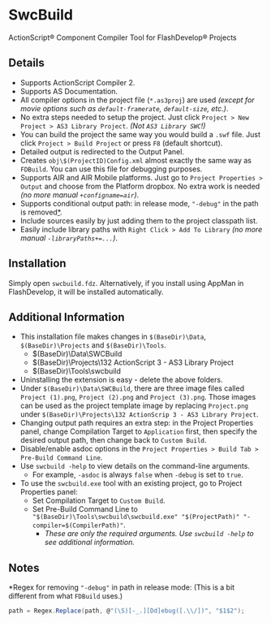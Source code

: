 # SwcBuild

ActionScript® Component Compiler Tool for FlashDevelop® Projects

## Details

* Supports ActionScript Compiler 2.
* Supports AS Documentation.
* All compiler options in the project file (`*.as3proj`) are used _(except for movie options such as `default-framerate`, `default-size`, etc.)_.
* No extra steps needed to setup the project. Just click `Project > New Project > AS3 Library Project`. _(Not `AS3 Library SWC`!)_
* You can build the project the same way you would build a `.swf` file. Just click `Project > Build Project` or press `F8` (default shortcut).
* Detailed output is redirected to the Output Panel.
* Creates `obj\$(ProjectID)Config.xml` almost exactly the same way as `FDBuild`. You can use this file for debugging purposes.
* Supports AIR and AIR Mobile platforms. Just go to `Project Properties > Output` and choose from the Platform dropbox. No extra work is needed _(no more manual `+configname=air`)_.
* Supports conditional output path: in release mode, `"-debug"` in the path is removed[*](#notes).
* Include sources easily by just adding them to the project classpath list.
* Easily include library paths with `Right Click > Add To Library` _(no more manual `-libraryPaths+=...`)_.

## Installation

Simply open `swcbuild.fdz`.
Alternatively, if you install using AppMan in FlashDevelop, it will be installed automatically.

## Additional Information

* This installation file makes changes in `$(BaseDir)\Data`, `$(BaseDir)\Projects` and `$(BaseDir)\Tools`.
  * $(BaseDir)\Data\SWCBuild
  * $(BaseDir)\Projects\132 ActionScript 3 - AS3 Library Project
  * $(BaseDir)\Tools\swcbuild
* Uninstalling the extension is easy - delete the above folders.
* Under `$(BaseDir)\Data\SWCBuild`, there are three image files called `Project (1).png`, `Project (2).png` and `Project (3).png`.
 Those images can be used as the project template image by replacing `Project.png` under `$(BaseDir)\Projects\132 ActionScrip 3 - AS3 Library Project`.
* Changing output path requires an extra step: in the Project Properties panel, change Compilation Target to `Application` first, then specify the desired output path, then change back to `Custom Build`.
* Disable/enable asdoc options in the `Project Properties > Build Tab > Pre-Build Command Line`.
* Use `swcbuild -help` to view details on the command-line arguments.
  * For example, `-asdoc` is always `false` when `-debug` is set to `true`.
* To use the `swcbuild.exe` tool with an existing project, go to Project Properties panel:
  * Set Compilation Target to `Custom Build`.
  * Set Pre-Build Command Line to `"$(BaseDir)\Tools\swcbuild\swcbuild.exe" "$(ProjectPath)" "-compiler=$(CompilerPath)"`.
    * _These are only the required arguments. Use `swcbuild -help` to see additional information._

## Notes

*Regex for removing `"-debug"` in path in release mode: (This is a bit different from what `FDBuild` uses.)
```C#
path = Regex.Replace(path, @"(\S)[-_.][Dd]ebug([.\\/])", "$1$2");
```